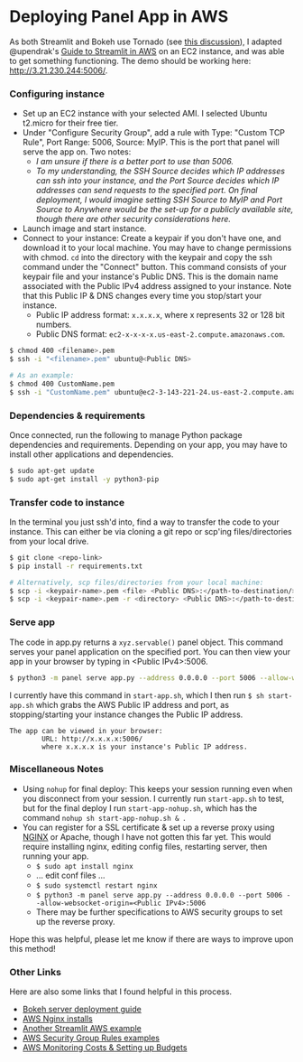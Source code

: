# Deploying Panel App in AWS
As both Streamlit and Bokeh use Tornado (see [this discussion](https://discourse.holoviz.org/t/does-anyone-have-advice-know-of-resources-or-documentation-for-deploying-panel-with-amazon-web-services-aws/1074)), I adapted @upendrak's [Guide to Streamlit in AWS](https://github.com/upendrak/streamlit-aws-tutorial) on an EC2 instance, and was able to get something functioning. The demo should be working here: http://3.21.230.244:5006/.

### Configuring instance
- Set up an EC2 instance with your selected AMI. I selected Ubuntu t2.micro for their free tier.
- Under "Configure Security Group", add a rule with Type: "Custom TCP Rule", Port Range: 5006, Source: MyIP. This is the port that panel will serve the app on. Two notes:
    - *I am unsure if there is a better port to use than 5006.*
    - *To my understanding, the SSH Source decides which IP addresses can ssh into your instance, and the Port Source decides which IP addresses can send requests to the specified port. On final deployment, I would imagine setting SSH Source to MyIP and Port Source to Anywhere would be the set-up for a publicly available site, though there are other security considerations here.*
- Launch image and start instance.
- Connect to your instance: Create a keypair if you don't have one, and download it to your local machine. You may have to change permissions with chmod. `cd` into the directory with the keypair and copy the ssh command under the "Connect" button. This command consists of your keypair file and your instance's Public DNS. This is the domain name associated with the Public IPv4 address assigned to your instance. Note that this Public IP & DNS changes every time you stop/start your instance. 
    - Public IP address format: `x.x.x.x`, where x represents 32 or 128 bit numbers.
    - Public DNS format: `ec2-x-x-x-x.us-east-2.compute.amazonaws.com`.

```bash
$ chmod 400 <filename>.pem
$ ssh -i "<filename>.pem" ubuntu@<Public DNS>

# As an example: 
$ chmod 400 CustomName.pem
$ ssh -i "CustomName.pem" ubuntu@ec2-3-143-221-24.us-east-2.compute.amazonaws.com
```

### Dependencies & requirements
Once connected, run the following to manage Python package dependencies and requirements. Depending on your app, you may have to install other applications and dependencies.
```bash
$ sudo apt-get update
$ sudo apt-get install -y python3-pip
```


### Transfer code to instance
In the terminal you just ssh'd into, find a way to transfer the code to your instance. This can either be via cloning a git repo or scp'ing files/directories from your local drive.

```bash
$ git clone <repo-link>
$ pip install -r requirements.txt

# Alternatively, scp files/directories from your local machine:
$ scp -i <keypair-name>.pem <file> <Public DNS>:</path-to-destination/>
$ scp -i <keypair-name>.pem -r <directory> <Public DNS>:</path-to-destination/>
```

### Serve app
The code in app.py returns a `xyz.servable()` panel object. This command serves your panel application on the specified port. You can then view your app in your browser by typing in \<Public IPv4\>:5006.

```bash
$ python3 -m panel serve app.py --address 0.0.0.0 --port 5006 --allow-websocket-origin=<Public IPv4>:5006
```
I currently have this command in `start-app.sh`, which I then run `$ sh start-app.sh` which grabs the AWS Public IP address and port, as stopping/starting your instance changes the Public IP address. 

```
The app can be viewed in your browser:
		URL: http://x.x.x.x:5006/
		where x.x.x.x is your instance's Public IP address.
```



### Miscellaneous Notes
- Using `nohup` for final deploy: This keeps your session running even when you disconnect from your session. I currently run `start-app.sh` to test, but for the final deploy I run `start-app-nohup.sh`, which has the command `nohup sh start-app-nohup.sh & `.
- You can register for a SSL certificate & set up a reverse proxy using [NGINX](https://docs.bokeh.org/en/latest/docs/user_guide/server/deploy.html#ug-server-deploy) or Apache, though I have not gotten this far yet. This would require installing nginx, editing config files, restarting server, then running your app.
    - `$ sudo apt install nginx`
    - ... edit conf files ...
    - `$ sudo systemctl restart nginx`
    - `$ python3 -m panel serve app.py --address 0.0.0.0 --port 5006 --allow-websocket-origin=<Public IPv4>:5006`
    - There may be further specifications to AWS security groups to set up the reverse proxy.

Hope this was helpful, please let me know if there are ways to improve upon this method!

### Other Links
Here are also some links that I found helpful in this process. 
  - [Bokeh server deployment guide](https://docs.bokeh.org/en/latest/docs/user_guide/server/deploy.html#ug-server-deploy)
  - [AWS Nginx installs](https://gist.github.com/dKvale/d64b28d2c0ba9ad42e702f0b2c6ea56f)
  - [Another Streamlit AWS example](https://towardsdatascience.com/how-to-deploy-a-streamlit-app-using-an-amazon-free-ec2-instance-416a41f69dc3)
  - [AWS Security Group Rules examples](https://docs.aws.amazon.com/AWSEC2/latest/UserGuide/security-group-rules-reference.html)
  - [AWS Monitoring Costs & Setting up Budgets](https://aws.amazon.com/getting-started/hands-on/control-your-costs-free-tier-budgets/)
